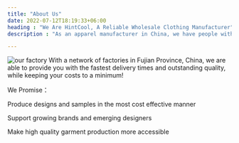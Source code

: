 ```yaml
---
title: "About Us"
date: 2022-07-12T18:19:33+06:00
heading : "We Are HintCool, A Reliable Wholesale Clothing Manufacturer"
description : "As an apparel manufacturer in China, we have people with great experience in the fashion industry who are committed to helping our clients get great fashion apparel with ease."

---
```

![our factory](https://hintcool.com/hcf.jpg)
With a network of factories in Fujian Province, China, we are able to provide you with the fastest delivery times and outstanding quality, while keeping your costs to a minimum!



We Promise：

Produce designs and samples in the most cost effective manner

Support growing brands and emerging designers


Make high quality garment production more accessible
